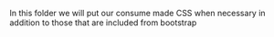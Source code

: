 In this folder we will put our consume made CSS when necessary in addition to those that are included from 
bootstrap